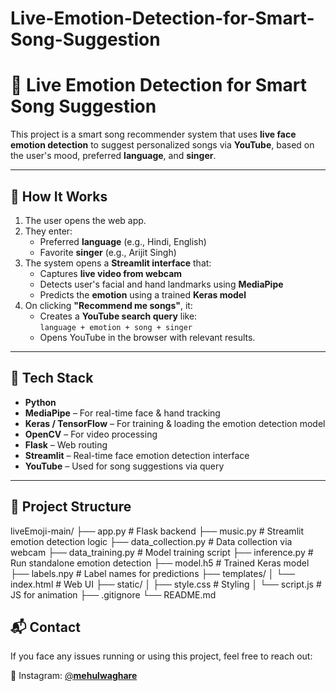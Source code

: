 # Live-Emotion-Detection-for-Smart-Song-Suggestion

# 🎵 Live Emotion Detection for Smart Song Suggestion

This project is a smart song recommender system that uses **live face emotion detection** to suggest personalized songs via **YouTube**, based on the user's mood, preferred **language**, and **singer**.

---

## 🧠 How It Works

1. The user opens the web app.
2. They enter:
   - Preferred **language** (e.g., Hindi, English)
   - Favorite **singer** (e.g., Arijit Singh)
3. The system opens a **Streamlit interface** that:
   - Captures **live video from webcam**
   - Detects user's facial and hand landmarks using **MediaPipe**
   - Predicts the **emotion** using a trained **Keras model**
4. On clicking **"Recommend me songs"**, it:
   - Creates a **YouTube search query** like:  
     `language + emotion + song + singer`
   - Opens YouTube in the browser with relevant results.

---

## 🚀 Tech Stack

- **Python**
- **MediaPipe** – For real-time face & hand tracking
- **Keras / TensorFlow** – For training & loading the emotion detection model
- **OpenCV** – For video processing
- **Flask** – Web routing
- **Streamlit** – Real-time face emotion detection interface
- **YouTube** – Used for song suggestions via query

---

## 📁 Project Structure

liveEmoji-main/
├── app.py # Flask backend
├── music.py # Streamlit emotion detection logic
├── data_collection.py # Data collection via webcam
├── data_training.py # Model training script
├── inference.py # Run standalone emotion detection
├── model.h5 # Trained Keras model
├── labels.npy # Label names for predictions
├── templates/
│ └── index.html # Web UI
├── static/
│ ├── style.css # Styling
│ └── script.js # JS for animation
├── .gitignore
└── README.md

## 📬 Contact

If you face any issues running or using this project, feel free to reach out:

📸 Instagram: [@__mehulwaghare__](https://instagram.com/__mehulwaghare__)
